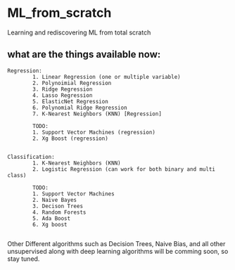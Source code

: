 # ML_from_scratch
Learning and rediscovering ML from total scratch

## what are the things available now:
```
Regression:
        1. Linear Regression (one or multiple variable)
        2. Polynoimial Regression
        3. Ridge Regression
        4. Lasso Regression
        5. ElasticNet Regression
        6. Polynomial Ridge Regression
        7. K-Nearest Neighbors (KNN) [Regression]
        
        TODO:
        1. Support Vector Machines (regression)
        2. Xg Boost (regression)
        
```

```
Classification:
        1. K-Nearest Neighbors (KNN)
        2. Logistic Regression (can work for both binary and multi class)

        TODO:
        1. Support Vector Machines
        2. Naive Bayes
        3. Decison Trees
        4. Random Forests
        5. Ada Boost
        6. Xg boost
        
```

Other Different algorithms such as Decision Trees, 
Naive Bias, and all other unsupervised along with deep
learning algorithms will be comming soon, so stay tuned.
